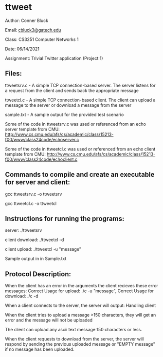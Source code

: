 # ttweet
Author: Conner Bluck

Email: cbluck3@gatech.edu

Class: CS3251 Computer Networks 1

Date: 06/14/2021

Assignment: Trivial Twitter application (Project 1)


## **Files:**

ttweetsrv.c - A simple TCP connection-based server. The server listens for a request from the client and sends back the appropriate message 

ttweetcl.c - A simple TCP connection-based client. The client can upload a message to the server or download a message from the server 

sample.txt - A sample output for the provided test scenario

Some of the code in ttweetsrv.c was used or referenced from an echo server template from CMU: http://www.cs.cmu.edu/afs/cs/academic/class/15213-f00/www/class24code/echoserver.c

Some of the code in ttweetcl.c was used or referenced from an echo client template from CMU: http://www.cs.cmu.edu/afs/cs/academic/class/15213-f00/www/class24code/echoclient.c


## **Commands to compile and create an executable for server and client:**

gcc ttweetsrv.c -o ttweetsrv

gcc ttweetcl.c -o ttweetcl


## **Instructions for running the programs:**

server: ./ttweetsrv <ServerPort>
  
client download: ./ttweetcl -d <ServerIP> <ServerPort>
  
client upload: ./ttweetcl -u <ServerIP> <ServerPort> "message"
  

Sample output in in Sample.txt

## **Protocol Description:**
  
When the client has an error in the arguments the client recieves these error messages: Correct Usage for upload: ./c -u <ServerIP> <ServerPort> "message", Correct Usage for download: ./c -d <ServerIP> <ServerPort>
  
When a client connects to the server, the server will output: Handling client <IP>
  
When the client tries to upload a message >150 characters, they will get an error and the message will not be uploaded
  
The client can upload any ascii text message 150 characters or less.
  
When the client requests to download from the server, the server will respond by sending the previous uploaded message or "EMPTY message" if no message has been uploaded.




